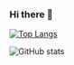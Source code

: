 ### Hi there 👋

<!--
**stzjiwoon/stzjiwoon** is a ✨ _special_ ✨ repository because its `README.md` (this file) appears on your GitHub profile.

Here are some ideas to get you started:

- 🔭 I’m currently working on ...
- 🌱 I’m currently learning ...
- 👯 I’m looking to collaborate on ...
- 🤔 I’m looking for help with ...
- 💬 Ask me about ...
- 📫 How to reach me: ...
- 😄 Pronouns: ...
- ⚡ Fun fact: ...
-->


[![Top Langs](https://github-readme-stats.vercel.app/api/top-langs/?username=HelloJeong)](https://github.com/anuraghazra/github-readme-stats)

![GitHub stats](https://github-readme-stats.vercel.app/api?username=HelloJeong&show_icons=true)  
